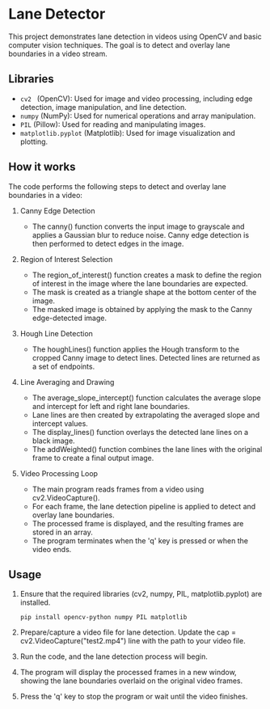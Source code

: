 # Lane Detector
This project demonstrates lane detection in videos using OpenCV and basic computer vision techniques. The goal is to detect and overlay lane boundaries in a video stream.

## Libraries
- `cv2 ` (OpenCV): Used for image and video processing, including edge detection, image manipulation, and line detection.
- `numpy` (NumPy): Used for numerical operations and array manipulation.
- `PIL` (Pillow): Used for reading and manipulating images.
- `matplotlib.pyplot` (Matplotlib): Used for image visualization and plotting.

## How it works
The code performs the following steps to detect and overlay lane boundaries in a video:
1. Canny Edge Detection
   - The canny() function converts the input image to grayscale and applies a Gaussian blur to reduce noise. Canny edge detection is then performed to detect edges in the image.
2. Region of Interest Selection
   - The region_of_interest() function creates a mask to define the region of interest in the image where the lane boundaries are expected.
   - The mask is created as a triangle shape at the bottom center of the image.
   - The masked image is obtained by applying the mask to the Canny edge-detected image.

3. Hough Line Detection
   - The houghLines() function applies the Hough transform to the cropped Canny image to detect lines. Detected lines are returned as a set of endpoints.

4. Line Averaging and Drawing
   - The average_slope_intercept() function calculates the average slope and intercept for left and right lane boundaries.
   - Lane lines are then created by extrapolating the averaged slope and intercept values.
   - The display_lines() function overlays the detected lane lines on a black image.
   - The addWeighted() function combines the lane lines with the original frame to create a final output image.

5. Video Processing Loop
   - The main program reads frames from a video using cv2.VideoCapture().
   - For each frame, the lane detection pipeline is applied to detect and overlay lane boundaries.
   - The processed frame is displayed, and the resulting frames are stored in an array.
   - The program terminates when the 'q' key is pressed or when the video ends.


## Usage
1. Ensure that the required libraries (cv2, numpy, PIL, matplotlib.pyplot) are installed.
   ``` shell
   pip install opencv-python numpy PIL matplotlib
   ```
   
3. Prepare/capture a video file for lane detection. Update the cap = cv2.VideoCapture("test2.mp4") line with the path to your video file.
4. Run the code, and the lane detection process will begin.
5. The program will display the processed frames in a new window, showing the lane boundaries overlaid on the original video frames.
6. Press the 'q' key to stop the program or wait until the video finishes.

